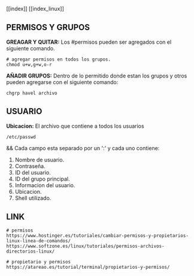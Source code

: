[[index]]
[[index_linux]]

## PERMISOS Y GRUPOS

**GREAGAR Y QUITAR:**
	Los #permisos pueden ser agregados con el siguiente comando.
```
# agregar permisos en todos los grupos.
chmod u+w,g+w,o-r
```

**AÑADIR GRUPOS:**
	Dentro de lo permitido donde estan los grupos y otros pueden agregarse con el siguiente comando:
```
chgrp havel archivo
``` 



## USUARIO

**Ubicacion:**
	El archivo que contiene a todos los usuarios
```
/etc/passwd
```
&&
	Cada campo esta separado por un ':' y cada uno contiene:
1. Nombre de usuario.
2. Contraseña.
3. ID del usuario.
4. ID del grupo principal.
5. Informacion del usuario.
6. Ubicacion.
7. Shell utilizado.










## LINK

```
# permisos
https://www.hostinger.es/tutoriales/cambiar-permisos-y-propietarios-linux-linea-de-comandos/
https://www.softzone.es/linux/tutoriales/permisos-archivos-directorios-linux/

# propietario y permisos
https://atareao.es/tutorial/terminal/propietarios-y-permisos/

```
